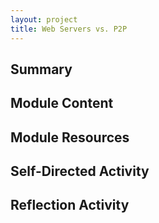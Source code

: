 ```yaml
---
layout: project
title: Web Servers vs. P2P
---
```


## Summary

## Module Content

## Module Resources

## Self-Directed Activity

## Reflection Activity

